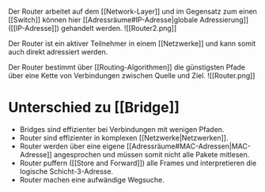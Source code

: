 Der Router arbeitet auf dem [[Network-Layer]] und im Gegensatz zum einen [[Switch]] können hier [[Adressräume#IP-Adresse|globale Adressierung]] ([[IP-Adresse]]) gehandelt werden.
![[Router2.png]]

Der Router ist ein aktiver Teilnehmer in einem [[Netzwerke]] und kann somit auch direkt adressiert werden.

Der Router bestimmt über [[Routing-Algorithmen]] die günstigsten Pfade über eine Kette von Verbindungen zwischen Quelle und Ziel.
![[Router.png]]

# Unterschied zu [[Bridge]]
- Bridges sind effizienter bei Verbindungen mit wenigen Pfaden.
- Router sind effizienter in komplexen [[Netzwerke|Netzwerken]].
- Router werden über eine eigene [[Adressräume#MAC-Adressen|MAC-Adresse]] angesprochen und müssen somit nicht alle Pakete mitlesen.
- Router puffern ([[Store and Forward]]) alle Frames und interpretieren die logische Schicht-3-Adresse.
- Router machen eine aufwändige Wegsuche.